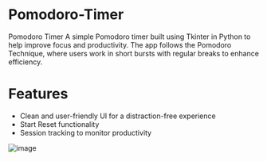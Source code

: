 # Pomodoro-Timer
Pomodoro Timer  A simple Pomodoro timer built using Tkinter in Python to help improve focus and productivity. The app follows the Pomodoro Technique, where users work in short bursts with regular breaks to enhance efficiency.

# Features
- Clean and user-friendly UI for a distraction-free experience
- Start Reset functionality
- Session tracking to monitor productivity


![image](https://github.com/user-attachments/assets/a4a8efc3-f012-4310-8309-009847e1b5de)
